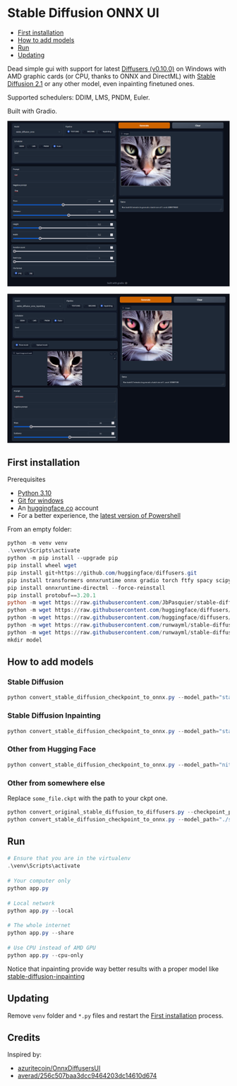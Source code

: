# Stable Diffusion ONNX UI

* [First installation](#first-installation)
* [How to add models](#how-to-add-models)
* [Run](#run)
* [Updating](#updating)

Dead simple gui with support for latest [Diffusers (v0.10.0)](https://github.com/huggingface/diffusers/) on Windows with AMD graphic cards (or CPU, thanks to ONNX and DirectML) with [Stable Diffusion 2.1](https://huggingface.co/stabilityai/stable-diffusion-2-1) or any other model, even inpainting finetuned ones.

Supported schedulers: DDIM, LMS, PNDM, Euler.

Built with Gradio.

![image](./screenshots/app.png)

![image](./screenshots/inpainting.png)

## First installation

Prerequisites

* [Python 3.10](https://www.python.org/downloads/)
* [Git for windows](https://git-scm.com/download/win)
* An [huggingface.co](huggingface.co) account
* For a better experience, the [latest version of Powershell](https://github.com/PowerShell/PowerShell/releases)

From an empty folder:

```ps1
python -m venv venv
.\venv\Scripts\activate
python -m pip install --upgrade pip
pip install wheel wget
pip install git+https://github.com/huggingface/diffusers.git
pip install transformers onnxruntime onnx gradio torch ftfy spacy scipy OmegaConf accelerate
pip install onnxruntime-directml --force-reinstall
pip install protobuf==3.20.1
python -m wget https://raw.githubusercontent.com/JbPasquier/stable-diffusion-onnx-ui/main/app.py
python -m wget https://raw.githubusercontent.com/huggingface/diffusers/main/scripts/convert_original_stable_diffusion_to_diffusers.py -o convert_original_stable_diffusion_to_diffusers.py
python -m wget https://raw.githubusercontent.com/huggingface/diffusers/main/scripts/convert_stable_diffusion_checkpoint_to_onnx.py -o convert_stable_diffusion_checkpoint_to_onnx.py
python -m wget https://raw.githubusercontent.com/runwayml/stable-diffusion/main/configs/stable-diffusion/v1-inference.yaml -o v1-inference.yaml
python -m wget https://raw.githubusercontent.com/runwayml/stable-diffusion/main/configs/stable-diffusion/v1-inpainting-inference.yaml -o v1-inpainting-inference.yaml
mkdir model
```

## How to add models

### Stable Diffusion

```ps1
python convert_stable_diffusion_checkpoint_to_onnx.py --model_path="stabilityai/stable-diffusion-2-1" --output_path="model/stable_diffusion_onnx"
```

### Stable Diffusion Inpainting

```ps1
python convert_stable_diffusion_checkpoint_to_onnx.py --model_path="stabilityai/stable-diffusion-2-inpainting" --output_path="model/stable_diffusion_inpainting_onnx"
```

### Other from Hugging Face

```ps1
python convert_stable_diffusion_checkpoint_to_onnx.py --model_path="nitrosocke/Nitro-Diffusion" --output_path="model/nitro_diffusion_onnx"
```

### Other from somewhere else

Replace `some_file.ckpt` with the path to your ckpt one.

```ps1
python convert_original_stable_diffusion_to_diffusers.py --checkpoint_path="./some_file.ckpt" --dump_path="./some_file"
python convert_stable_diffusion_checkpoint_to_onnx.py --model_path="./some_file" --output_path="model/some_onnx"
```

## Run

```ps1
# Ensure that you are in the virtualenv
.\venv\Scripts\activate

# Your computer only
python app.py

# Local network
python app.py --local

# The whole internet
python app.py --share

# Use CPU instead of AMD GPU
python app.py --cpu-only
```

Notice that inpainting provide way better results with a proper model like [stable-diffusion-inpainting](https://huggingface.co/stabilityai/stable-diffusion-2-inpainting)

## Updating

Remove `venv` folder and `*.py` files and restart the [First installation](#first-installation) process.

## Credits

Inspired by:

* [azuritecoin/OnnxDiffusersUI](https://github.com/azuritecoin/OnnxDiffusersUI)
* [averad/256c507baa3dcc9464203dc14610d674](https://gist.github.com/averad/256c507baa3dcc9464203dc14610d674)
